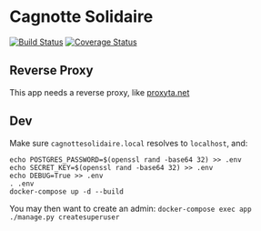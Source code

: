 # Cagnotte Solidaire
[![Build Status](https://travis-ci.org/caracole-io/cagnottesolidaire.svg?branch=master)](https://travis-ci.org/caracole-io/cagnottesolidaire)
[![Coverage Status](https://coveralls.io/repos/github/caracole-io/cagnottesolidaire/badge.svg?branch=master)](https://coveralls.io/github/caracole-io/cagnottesolidaire?branch=master)

## Reverse Proxy

This app needs a reverse proxy, like [proxyta.net](https://framagit.org/nim65s/proxyta.net)

## Dev

Make sure `cagnottesolidaire.local` resolves to `localhost`, and:

```
echo POSTGRES_PASSWORD=$(openssl rand -base64 32) >> .env
echo SECRET_KEY=$(openssl rand -base64 32) >> .env
echo DEBUG=True >> .env
. .env
docker-compose up -d --build
```

You may then want to create an admin: `docker-compose exec app ./manage.py createsuperuser`
